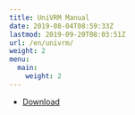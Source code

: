 ```yaml
---
title: UniVRM Manual
date: 2019-08-04T08:59:33Z
lastmod: 2019-09-20T08:03:51Z
url: /en/univrm/
weight: 2
menu:
  main:
    weight: 2
---
```


- [Download](https://github.com/vrm-c/UniVRM/releases)
